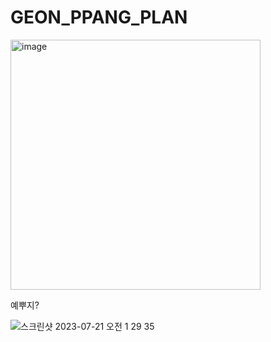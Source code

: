 # GEON_PPANG_PLAN
<img width="400" alt="image" src="https://github.com/GEON-PPANG/GEON_PPANG_PLAN/assets/134696653/465c21bd-dde7-4c58-b95b-d7c113492b50">

예뿌지?

![스크린샷 2023-07-21 오전 1 29 35](https://github.com/GEON-PPANG/GEON_PPANG_PLAN/assets/134696653/173e3761-d5c3-43da-bdbb-b17c13c94bc2)
